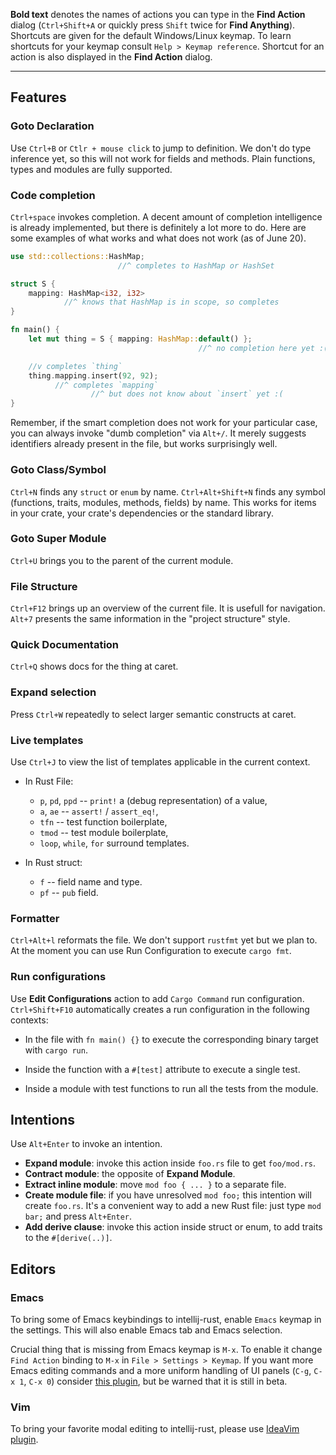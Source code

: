 **Bold text** denotes the names of actions you can type in the **Find Action**
  dialog (`Ctrl+Shift+A` or quickly press `Shift` twice for **Find Anything**).
  Shortcuts are given for the default Windows/Linux keymap. To learn shortcuts
    for your keymap consult `Help > Keymap reference`. Shortcut for an action is
  also displayed in the **Find Action** dialog.

--------------------------------------------------------------------------------


## Features

### Goto Declaration

Use `Ctrl+B` or `Ctlr + mouse click` to jump to definition. We don't do type
inference yet, so this will not work for fields and methods. Plain functions,
types and modules are fully supported.

### Code completion

`Ctrl+space` invokes completion. A decent amount of completion intelligence is
already implemented, but there is definitely a lot more to do. Here are some
examples of what works and what does not work (as of June 20).


```Rust
use std::collections::HashMap;
                        //^ completes to HashMap or HashSet

struct S {
    mapping: HashMap<i32, i32>
            //^ knows that HashMap is in scope, so completes
}

fn main() {
    let mut thing = S { mapping: HashMap::default() };
                                          //^ no completion here yet :(

    //v completes `thing`
    thing.mapping.insert(92, 92);
          //^ completes `mapping`
                  //^ but does not know about `insert` yet :(
}
```

Remember, if the smart completion does not work for your particular case,
you can always invoke "dumb completion" via `Alt+/`. It merely suggests
identifiers already present in the file, but works surprisingly well.

### Goto Class/Symbol

`Ctrl+N` finds any `struct` or `enum` by name. `Ctrl+Alt+Shift+N` finds any symbol
(functions, traits, modules, methods, fields) by name. This works for items in
your crate, your crate's dependencies or the standard library.

### Goto Super Module

`Ctrl+U` brings you to the parent of the current module.

### File Structure

`Ctrl+F12` brings up an overview of the current file. It is usefull for
navigation. `Alt+7` presents the same information in the "project structure"
style.

### Quick Documentation

`Ctrl+Q` shows docs for the thing at caret.


### Expand selection

Press `Ctrl+W` repeatedly to select larger semantic constructs at caret.

### Live templates

Use `Ctrl+J` to view the list of templates applicable in the current context.

* In Rust File:
  - `p`, `pd`, `ppd` -- `print!` a (debug representation) of a value,
  - `a`, `ae` -- `assert!` / `assert_eq!`,
  - `tfn` -- test function boilerplate,
  - `tmod` -- test module boilerplate,
  - `loop`, `while`, `for` surround templates.

* In Rust struct:
  - `f` -- field name and type.
  - `pf` -- `pub` field.

### Formatter

`Ctrl+Alt+l` reformats the file. We don't support `rustfmt` yet but we plan to.
At the moment you can use Run Configuration to execute `cargo fmt`.

### Run configurations

Use **Edit Configurations** action to add `Cargo Command` run configuration.
`Ctrl+Shift+F10` automatically creates a run configuration in the following
contexts:

* In the file with `fn main() {}` to execute the corresponding binary target
  with `cargo run`.

* Inside the function with a `#[test]` attribute to execute a single test.

* Inside a module with test functions to run all the tests from the module.

## Intentions

Use `Alt+Enter` to invoke an intention.

* **Expand module**: invoke this action inside `foo.rs` file to get `foo/mod.rs`.
* **Contract module**: the opposite of **Expand Module**.
* **Extract inline module**: move `mod foo { ... }` to a separate file.
* **Create module file**: if you have unresolved `mod foo;` this intention will create
  `foo.rs`. It's a convenient way to add a new Rust file: just type `mod bar;` and
  press `Alt+Enter`.
* **Add derive clause**: invoke this action inside struct or enum, to add traits to the `#[derive(..)]`.

## Editors

### Emacs

To bring some of Emacs keybindings to intellij-rust, enable `Emacs` keymap in
the settings. This will also enable Emacs tab and Emacs selection.

Crucial thing that is missing from Emacs keymap is `M-x`. To enable it change
`Find Action` binding to `M-x` in `File > Settings > Keymap`. If you want more
Emacs editing commands and a more uniform handling of UI panels (`C-g`, `C-x 1`,
`C-x 0`) consider [this plugin](https://plugins.jetbrains.com/plugin/7906), but
be warned that it is still in beta.

### Vim

To bring your favorite modal editing to intellij-rust, please use
[IdeaVim plugin](https://github.com/JetBrains/ideavim).
